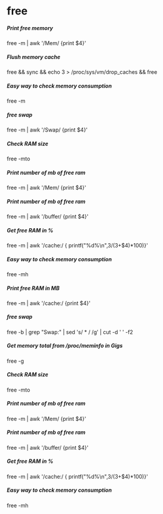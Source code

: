# free

##### Print free memory

   free  -m | awk '/Mem/ {print $4}'

##### Flush memory cache

   free  && sync && echo 3 > /proc/sys/vm/drop_caches && free

##### Easy way to check memory consumption

   free  -m

##### free swap

   free  -m | awk '/Swap/ {print $4}'

##### Check RAM size

   free  -mto

##### Print number of mb of free ram

   free  -m | awk '/Mem/ {print $4}'

##### Print number of mb of free ram

   free  -m | awk '/buffer/ {print $4}'

##### Get free RAM in %

   free  -m | awk '/cache:/ { printf("%d%\n",$3/($3+$4)*100)}'

##### Easy way to check memory consumption

   free  -mh

##### Print free RAM in MB

   free  -m | awk '/cache:/ {print $4}'

##### free swap

   free  -b | grep "Swap:" | sed 's/ * / /g' | cut -d ' ' -f2

##### Get memory total from /proc/meminfo in Gigs

   free  -g

##### Check RAM size

   free  -mto

##### Print number of mb of free ram

   free  -m | awk '/Mem/ {print $4}'

##### Print number of mb of free ram

   free  -m | awk '/buffer/ {print $4}'

##### Get free RAM in %

   free  -m | awk '/cache:/ { printf("%d%\n",$3/($3+$4)*100)}'

##### Easy way to check memory consumption

   free  -mh
